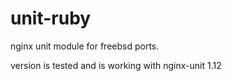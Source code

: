 # unit-ruby

nginx unit module for freebsd ports.

version is tested and is working with nginx-unit 1.12
